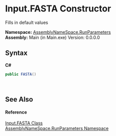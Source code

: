 # Input.FASTA Constructor 
 

Fills in default values

**Namespace:**&nbsp;<a href="4763cf1c-e4af-43c5-78fe-6f03f6e2281f">AssemblyNameSpace.RunParameters</a><br />**Assembly:**&nbsp;Main (in Main.exe) Version: 0.0.0.0

## Syntax

**C#**<br />
``` C#
public FASTA()
```

<br />

## See Also


#### Reference
<a href="11feec1a-4e8f-5ea6-ad1e-53dac4166ddb">Input.FASTA Class</a><br /><a href="4763cf1c-e4af-43c5-78fe-6f03f6e2281f">AssemblyNameSpace.RunParameters Namespace</a><br />